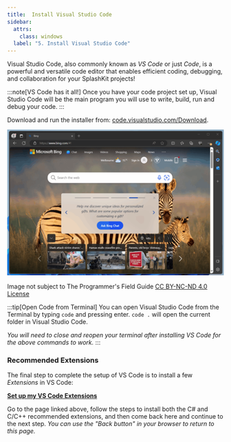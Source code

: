 ```yaml
---
title:  Install Visual Studio Code
sidebar:
  attrs:
    class: windows
  label: "5. Install Visual Studio Code"
---
```


Visual Studio Code, also commonly known as *VS Code* or just *Code*, is a powerful and versatile code editor that enables efficient coding, debugging, and collaboration for your SplashKit projects!

:::note[VS Code has it all!]
Once you have your code project set up, Visual Studio Code will be the main program you will use to write, build, run and debug your code.
:::

Download and run the installer from: [code.visualstudio.com/Download](https://code.visualstudio.com/Download).

![Gif showing Visual Studio Code installation](./src/assets/gifs/setup-windows/install-vscode.gif)
<div class="caption">Image not subject to The Programmer's Field Guide <a href="https://creativecommons.org/licenses/by-nc-nd/4.0/">CC BY-NC-ND 4.0 License</a></div>

:::tip[Open Code from Terminal]
You can open Visual Studio Code from the Terminal by typing `code` and pressing enter. `code .` will open the current folder in Visual Studio Code.

*You will need to close and reopen your terminal after installing VS Code for the above commands to work.*
:::

### Recommended Extensions

The final step to complete the setup of VS Code is to install a few *Extensions* in VS Code:

[**Set up my VS Code Extensions**](/book/part-0-getting-started/2-computer-use/0-installation/2-7-setup-vscode)

Go to the page linked above, follow the steps to install both the C# and C/C++ recommended extensions, and then come back here and continue to the next step. *You can use the "Back button" in your browser to return to this page.*
